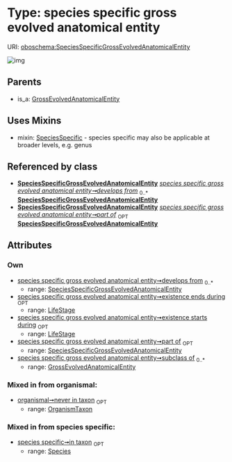 
# Type: species specific gross evolved anatomical entity




URI: [oboschema:SpeciesSpecificGrossEvolvedAnatomicalEntity](http://purl.obolibrary.org/oboschema/SpeciesSpecificGrossEvolvedAnatomicalEntity)


![img](http://yuml.me/diagram/nofunky;dir:TB/class/[LifeStage]<existence%20ends%20during%200..1-++[SpeciesSpecificGrossEvolvedAnatomicalEntity],[LifeStage]<existence%20starts%20during%200..1-++[SpeciesSpecificGrossEvolvedAnatomicalEntity],[SpeciesSpecificGrossEvolvedAnatomicalEntity]<develops%20from%200..*-++[SpeciesSpecificGrossEvolvedAnatomicalEntity],[SpeciesSpecificGrossEvolvedAnatomicalEntity]<part%20of%200..1-++[SpeciesSpecificGrossEvolvedAnatomicalEntity],[GrossEvolvedAnatomicalEntity]<subclass%20of%200..*-++[SpeciesSpecificGrossEvolvedAnatomicalEntity],[SpeciesSpecificGrossEvolvedAnatomicalEntity]uses%20-.->[SpeciesSpecific],[GrossEvolvedAnatomicalEntity]^-[SpeciesSpecificGrossEvolvedAnatomicalEntity],[SpeciesSpecific],[Species],[OrganismTaxon],[LifeStage],[GrossEvolvedAnatomicalEntity])

## Parents

 *  is_a: [GrossEvolvedAnatomicalEntity](GrossEvolvedAnatomicalEntity.md)

## Uses Mixins

 *  mixin: [SpeciesSpecific](SpeciesSpecific.md) - species specific may also be applicable at broader levels, e.g. genus

## Referenced by class

 *  **[SpeciesSpecificGrossEvolvedAnatomicalEntity](SpeciesSpecificGrossEvolvedAnatomicalEntity.md)** *[species specific gross evolved anatomical entity➞develops from](species_specific_gross_evolved_anatomical_entity_develops_from.md)*  <sub>0..*</sub>  **[SpeciesSpecificGrossEvolvedAnatomicalEntity](SpeciesSpecificGrossEvolvedAnatomicalEntity.md)**
 *  **[SpeciesSpecificGrossEvolvedAnatomicalEntity](SpeciesSpecificGrossEvolvedAnatomicalEntity.md)** *[species specific gross evolved anatomical entity➞part of](species_specific_gross_evolved_anatomical_entity_part_of.md)*  <sub>OPT</sub>  **[SpeciesSpecificGrossEvolvedAnatomicalEntity](SpeciesSpecificGrossEvolvedAnatomicalEntity.md)**

## Attributes


### Own

 * [species specific gross evolved anatomical entity➞develops from](species_specific_gross_evolved_anatomical_entity_develops_from.md)  <sub>0..*</sub>
    * range: [SpeciesSpecificGrossEvolvedAnatomicalEntity](SpeciesSpecificGrossEvolvedAnatomicalEntity.md)
 * [species specific gross evolved anatomical entity➞existence ends during](species_specific_gross_evolved_anatomical_entity_existence_ends_during.md)  <sub>OPT</sub>
    * range: [LifeStage](LifeStage.md)
 * [species specific gross evolved anatomical entity➞existence starts during](species_specific_gross_evolved_anatomical_entity_existence_starts_during.md)  <sub>OPT</sub>
    * range: [LifeStage](LifeStage.md)
 * [species specific gross evolved anatomical entity➞part of](species_specific_gross_evolved_anatomical_entity_part_of.md)  <sub>OPT</sub>
    * range: [SpeciesSpecificGrossEvolvedAnatomicalEntity](SpeciesSpecificGrossEvolvedAnatomicalEntity.md)
 * [species specific gross evolved anatomical entity➞subclass of](species_specific_gross_evolved_anatomical_entity_subclass_of.md)  <sub>0..*</sub>
    * range: [GrossEvolvedAnatomicalEntity](GrossEvolvedAnatomicalEntity.md)

### Mixed in from organismal:

 * [organismal➞never in taxon](organismal_never_in_taxon.md)  <sub>OPT</sub>
    * range: [OrganismTaxon](OrganismTaxon.md)

### Mixed in from species specific:

 * [species specific➞in taxon](species_specific_in_taxon.md)  <sub>OPT</sub>
    * range: [Species](Species.md)
